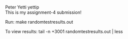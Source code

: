 Peter Yetti yettip  
This is my assignment-4 submission!

Run:
make randomtestresults.out


To view results:
tail -n +3001 randomtestresults.out | less
